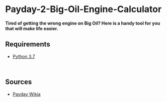 # Payday-2-Big-Oil-Engine-Calculator
<b>Tired of getting the wrong engine on Big Oil? Here is a handy tool for you that will make life easier.</b>
<br>
<h2>Requirements</h2>
<ul>
  <li><a href="https://www.python.org/downloads/">Python 3.7</a></li>
</ul>
<br>
<h2>Sources</h2>
<ul>
  <li><a href="http://payday.wikia.com/wiki/Big_Oil#Loading%20Screen">Payday Wikia</a></li>
</ul>

